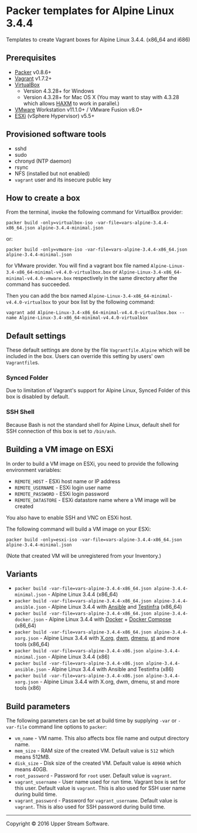 # Packer templates for Alpine Linux 3.4.4

Templates to create Vagrant boxes for Alpine Linux 3.4.4. (x86_64 and i686)

## Prerequisites

* [Packer] v0.8.6+
* [Vagrant] v1.7.2+
* [VirtualBox]
	* Version 4.3.28+ for Windows
	* Version 4.3.28+ for Mac OS X (You may want to stay with 4.3.28 which allows [HAXM] to work in parallel.)
* [VMware] Workstation v11.1.0+ / VMware Fusion v8.0+
* [ESXi] (vSphere Hypervisor) v5.5+

[ESXi]: http://www.vmware.com/products/vsphere-hypervisor
        "Free VMware vSphere Hypervisor, Free Virtualization (ESXi)"
[HAXM]: https://software.intel.com/en-us/android/articles/intel-hardware-accelerated-execution-manager
        "Intel&reg; Hardware Accelerated Execution Manager"
[Packer]: https://www.packer.io/ "Packer by HashiCorp"
[Vagrant]: https://www.vagrantup.com/ "Vagrant"
[VirtualBox]: https://www.virtualbox.org/ "Oracle VM VirtualBox"
[VMware]: http://www.vmware.com/ "VMware Virtualization for Desktop &amp; Server, Application, Public &amp; Hybrid Clouds"

## Provisioned software tools

* sshd
* sudo
* chronyd (NTP daemon)
* rsync
* NFS (installed but not enabled)
* `vagrant` user and its insecure public key

## How to create a box

From the terminal, invoke the following command for VirtualBox provider:

	packer build -only=virtualbox-iso -var-file=vars-alpine-3.4.4-x86_64.json alpine-3.4.4-minimal.json

or:

	packer build -only=vmware-iso -var-file=vars-alpine-3.4.4-x86_64.json alpine-3.4.4-minimal.json

for VMware provider.
You will find a vagrant box file named `Alpine-Linux-3.4-x86_64-minimal-v4.4.0-virtualbox.box` or
`Alpine-Linux-3.4-x86_64-minimal-v4.4.0-vmware.box` respectively in the same directory after the command has succeeded.

Then you can add the box named `Alpine-Linux-3.4-x86_64-minimal-v4.4.0-virtualbox` to your box list
by the following command:

	vagrant add Alpine-Linux-3.4-x86_64-minimal-v4.4.0-virtualbox.box --name Alpine-Linux-3.4-x86_64-minimal-v4.4.0-virtualbox

## Default settings

These default settings are done by the file `Vagrantfile.Alpine` which will be included in the box.
Users can override this setting by users' own `Vagrantfile`s.

### Synced Folder

Due to limitation of Vagrant's support for Alpine Linux, Synced Folder of this box is disabled by default.

### SSH Shell

Because Bash is not the standard shell for Alpine Linux, default shell for SSH connection of this box
is set to `/bin/ash`.

## Building a VM image on ESXi

In order to build a VM image on ESXi, you need to provide the following environment variables:

* `REMOTE_HOST` - ESXi host name or IP address
* `REMOTE_USERNAME` - ESXi login user name
* `REMOTE_PASSWORD` - ESXi login password
* `REMOTE_DATASTORE` - ESXi datastore name where a VM image will be created

You also have to enable SSH and VNC on ESXi host.

The following command will build a VM image on your ESXi:

    packer build -only=esxi-iso -var-file=vars-alpine-3.4.4-x86_64.json alpine-3.4.4-minimal.json

(Note that created VM will be unregistered from your Inventory.)

## Variants

* `packer build -var-file=vars-alpine-3.4.4-x86_64.json alpine-3.4.4-minimal.json` - Alpine Linux 3.4.4 (x86_64)
* `packer build -var-file=vars-alpine-3.4.4-x86_64.json alpine-3.4.4-ansible.json` - Alpine Linux 3.4.4 with [Ansible] and [Testinfra] (x86_64)
* `packer build -var-file=vars-alpine-3.4.4-x86_64.json alpine-3.4.4-docker.json` - Alpine Linux 3.4.4 with [Docker] + [Docker Compose] (x86_64)
* `packer build -var-file=vars-alpine-3.4.4-x86_64.json alpine-3.4.4-xorg.json` - Alpine Linux 3.4.4 with [X.org], [dwm], [dmenu], [st] and more tools (x86_64)
* `packer build -var-file=vars-alpine-3.4.4-x86.json alpine-3.4.4-minimal.json` - Alpine Linux 3.4.4 (x86)
* `packer build -var-file=vars-alpine-3.4.4-x86.json alpine-3.4.4-ansible.json` - Alpine Linux 3.4.4 with Ansible and Testinfra (x86)
* `packer build -var-file=vars-alpine-3.4.4-x86.json alpine-3.4.4-xorg.json` - Alpine Linux 3.4.4 with X.org, dwm, dmenu, st and more tools (x86)

[Ansible]: https://www.ansible.com/ "Ansible is Simple IT Automation"
[dmenu]: http://tools.suckless.org/dmenu/ "dmenu | suckless.org tools"
[Docker]: https://www.docker.com/ "Docker - Build, Ship and Run Any App, Anywhere"
[Docker Compose]: https://docs.docker.com/compose/ "Docker Compose - Docker Documentation"
[dwm]: http://dwm.suckless.org/ "suckless.org dwm - dynamic window manager"
[st]: http://st.suckless.org/ "suckless.org st - simple terminal"
[Testinfra]: https://testinfra.readthedocs.io/en/latest/ "Testinfra test your infrastructure &mdash; testinfra 1.4.2 documentation"
[X.org]: https://www.x.org/wiki/ "X.Org"

## Build parameters

The following parameters can be set at build time by supplying `-var` or `-var-file` command line options to `packer`:

* `vm_name` - VM name.  This also affects box file name and output directory name.
* `mem_size` - RAM size of the created VM.  Default value is `512` which means 512MB.
* `disk_size` - Disk size of the created VM.  Default value is `40960` which means 40GB.
* `root_password` - Password for `root` user.  Default value is `vagrant`.
* `vagrant_username` - User name used for run time.  Vagrant box is set for this user.  Default value is `vagrant`.
  This is also used for SSH user name during build time.
* `vagrant_password` - Password for `vagrant_username`.  Default value is `vagrant`.
  This is also used for SSH password during build time.

- - -

Copyright &copy; 2016 Upper Stream Software.
